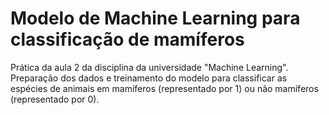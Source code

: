 # Modelo de Machine Learning para classificação de mamíferos
Prática da aula 2 da disciplina da universidade "Machine Learning". Preparação dos dados e treinamento do modelo para classificar as espécies de animais em mamíferos (representado por 1) ou não mamíferos (representado por 0).  
